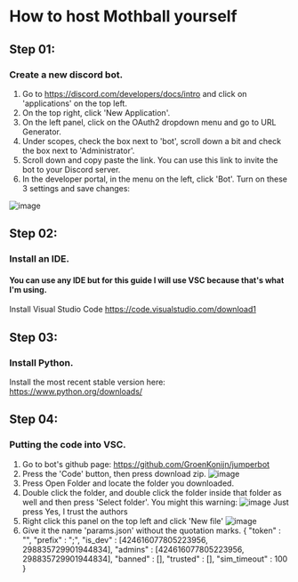 # How to host Mothball yourself

## Step 01:
### Create a new discord bot.
1. Go to https://discord.com/developers/docs/intro and click on 'applications' on the top left.
2. On the top right, click 'New Application'.
3. On the left panel, click on the OAuth2 dropdown menu and go to URL Generator.
4. Under scopes, check the box next to 'bot', scroll down a bit and check the box next to 'Administrator'.
5. Scroll down and copy paste the link. You can use this link to invite the bot to your Discord server.
6. In the developer portal, in the menu on the left, click 'Bot'. Turn on these 3 settings and save changes:

![image](https://github.com/GroenKonijn/jumperbot/assets/94995135/96bc29be-5b2d-4318-af30-7ef4a192f0f2)

## Step 02:
### Install an IDE.
#### You can use any IDE but for this guide I will use VSC because that's what I'm using.
Install Visual Studio Code https://code.visualstudio.com/download1

## Step 03:
### Install Python.
Install the most recent stable version here: https://www.python.org/downloads/

## Step 04:
### Putting the code into VSC.
1. Go to bot's github page: https://github.com/GroenKonijn/jumperbot
2. Press the 'Code' button, then press download zip.
![image](https://github.com/GroenKonijn/jumperbot/assets/94995135/471d2188-f585-458b-9ad4-f3b4865c8b55)
3. Press Open Folder and locate the folder you downloaded.
4. Double click the folder, and double click the folder inside that folder as well and then press 'Select folder'.
You might this warning:
![image](https://github.com/GroenKonijn/jumperbot/assets/94995135/40caee06-8348-47f4-8485-e2b9e6bffd0c)
Just press Yes, I trust the authors
5. Right click this panel on the top left and click 'New file'
![image](https://github.com/GroenKonijn/jumperbot/assets/94995135/15596f4f-e71f-4fde-a113-d0dc1c8d946e)
6. Give it the name 'params.json' without the quotation marks.
{
    "token" : "",
    "prefix" : ";",
    "is_dev" : [424616077805223956, 298835729901944834],
    "admins" : [424616077805223956, 298835729901944834],
    "banned" : [],
    "trusted" : [],
    "sim_timeout" : 100
}

   
